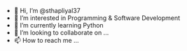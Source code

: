 - 👋 Hi, I’m @sthapliyal37
- 👀 I’m interested in Programming & Software Development
- 🌱 I’m currently learning Python
- 💞️ I’m looking to collaborate on ...
- 📫 How to reach me ...

<!---
sthapliyal37/sthapliyal37 is a ✨ special ✨ repository because its `README.md` (this file) appears on your GitHub profile.
You can click the Preview link to take a look at your changes.
--->
